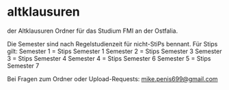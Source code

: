 # altklausuren
der Altklausuren Ordner für das Studium FMI an der Ostfalia.

Die Semester sind nach Regelstudienzeit für nicht-StiPs bennant. Für Stips gilt:
Semester 1 = Stips Semester 1
Semester 2 = Stips Semester 3
Semester 3 = Stips Semester 4
Semester 4 = Stips Semester 6
Semester 5 = Stips Semester 7

Bei Fragen zum Ordner oder Upload-Requests:
mike.penis699@gmail.com 
